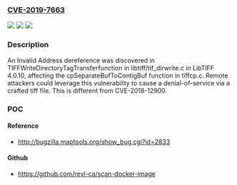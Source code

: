 ### [CVE-2019-7663](https://cve.mitre.org/cgi-bin/cvename.cgi?name=CVE-2019-7663)
![](https://img.shields.io/static/v1?label=Product&message=n%2Fa&color=blue)
![](https://img.shields.io/static/v1?label=Version&message=n%2Fa&color=blue)
![](https://img.shields.io/static/v1?label=Vulnerability&message=n%2Fa&color=brighgreen)

### Description

An Invalid Address dereference was discovered in TIFFWriteDirectoryTagTransferfunction in libtiff/tif_dirwrite.c in LibTIFF 4.0.10, affecting the cpSeparateBufToContigBuf function in tiffcp.c. Remote attackers could leverage this vulnerability to cause a denial-of-service via a crafted tiff file. This is different from CVE-2018-12900.

### POC

#### Reference
- http://bugzilla.maptools.org/show_bug.cgi?id=2833

#### Github
- https://github.com/revl-ca/scan-docker-image

